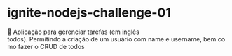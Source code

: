 # ignite-nodejs-challenge-01
🚀 Aplicação para gerenciar tarefas (em inglês todos). Permitindo a criação de um usuário com name e username, bem como fazer o CRUD de todos
